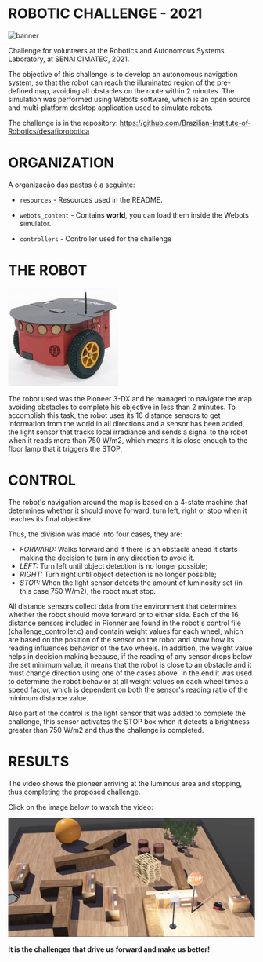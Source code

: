 # ROBOTIC CHALLENGE - 2021

![banner](https://github.com/marcellabecker/desafiorobotica/blob/webots-2021/resources/banner.png)

Challenge for volunteers at the Robotics and Autonomous Systems Laboratory, at SENAI CIMATEC, 2021.

The objective of this challenge is to develop an autonomous navigation system, so that the robot can reach the illuminated region of the pre-defined map, avoiding all obstacles on the route within 2 minutes. The simulation was performed using Webots software, which is an open source and multi-platform desktop application used to simulate robots.

The challenge is in the repository: https://github.com/Brazilian-Institute-of-Robotics/desafiorobotica

# ORGANIZATION

A organização das pastas é a seguinte:

- `resources` - Resources used in the README.

- `webots_content` - Contains **world**, you can load them inside the Webots simulator.

- `controllers` - Controller used for the challenge

# THE ROBOT

![pioneer](https://github.com/marcellabecker/desafiorobotica/blob/webots-2021/resources/pioneer.png)

The robot used was the Pioneer 3-DX and he managed to navigate the map avoiding obstacles to complete his objective in less than 2 minutes. To accomplish this task, the robot uses its 16 distance sensors to get information from the world in all directions and a sensor has been added, the light sensor that tracks local irradiance and sends a signal to the robot when it reads more than 750 W/m2, which means it is close enough to the floor lamp that it triggers the STOP.

# CONTROL

The robot's navigation around the map is based on a 4-state machine that determines whether it should move forward, turn left, right or stop when it reaches its final objective.

Thus, the division was made into four cases, they are:

- *FORWARD:* Walks forward and if there is an obstacle ahead it starts making the decision to turn in any direction to avoid it.
- *LEFT:* Turn left until object detection is no longer possible;
- *RIGHT:* Turn right until object detection is no longer possible;
- *STOP:* When the light sensor detects the amount of luminosity set (in this case 750 W/m2), the robot must stop.

All distance sensors collect data from the environment that determines whether the robot should move forward or to either side. Each of the 16 distance sensors included in Pionner are found in the robot's control file (challenge_controller.c) and contain weight values for each wheel, which are based on the position of the sensor on the robot and show how its reading influences behavior of the two wheels. In addition, the weight value helps in decision making because, if the reading of any sensor drops below the set minimum value, it means that the robot is close to an obstacle and it must change direction using one of the cases above. In the end it was used to determine the robot behavior at all weight values on each wheel times a speed factor, which is dependent on both the sensor's reading ratio of the minimum distance value.

Also part of the control is the light sensor that was added to complete the challenge, this sensor activates the STOP box when it detects a brightness greater than 750 W/m2 and thus the challenge is completed.

# RESULTS

The video shows the pioneer arriving at the luminous area and stopping, thus completing the proposed challenge.

Click on the image below to watch the video:

[![Video](resources/print.png)](https://www.youtube.com/watch?v=RftRevxZUOE)


**It is the challenges that drive us forward and make us better!**
